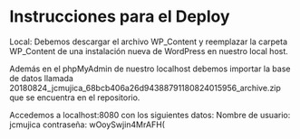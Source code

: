 # Instrucciones para el Deploy
Local:
Debemos descargar el archivo WP_Content y reemplazar la carpeta WP_Content de una instalación nueva de WordPress en nuestro local host.

Además en el phpMyAdmin de nuestro localhost debemos importar la base de datos llamada 20180824_jcmujica_68bcb406a26d94388791180824015956_archive.zip que se encuentra en el repositorio.

Accedemos a localhost:8080 con los siguientes datos:
Nombre de usuario: jcmujica
contraseña: wOoySwjin4MrAFH(
